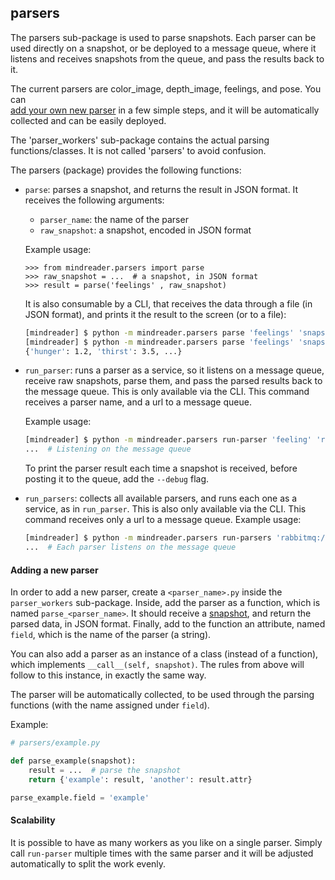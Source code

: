 ## parsers

The parsers sub-package is used to parse snapshots. Each parser can be used directly on a
snapshot, or be deployed to a message queue, where it listens and receives snapshots 
from the queue, and pass the results back to it.

The current parsers are color_image, depth_image, feelings, and pose. You can  
[add your own new parser](#adding-a-new-parser) in a few simple steps, and it will be automatically collected and
can be easily deployed.

The 'parser_workers' sub-package contains the actual parsing functions/classes. It is not called 'parsers' to
avoid confusion.

The parsers (package) provides the following functions:
* `parse`: parses a snapshot, and returns the result in JSON format. It receives the following arguments:
    * `parser_name`: the name of the parser
    *  `raw_snapshot`: a snapshot, encoded in JSON format
    
    Example usage:    
    ```pycon
    >>> from mindreader.parsers import parse
    >>> raw_snapshot = ...  # a snapshot, in JSON format
    >>> result = parse('feelings' , raw_snapshot)
    ```
  
    It is also consumable by a CLI, that receives the data through a file (in JSON format), and prints it
    the result to the screen (or to a file):
    ```sh
    [mindreader] $ python -m mindreader.parsers parse 'feelings' 'snapshot.raw' > 'feelings.result'  # saved to a file
    [mindreader] $ python -m mindreader.parsers parse 'feelings' 'snapshot.raw'
    {'hunger': 1.2, 'thirst': 3.5, ...}
    ```

* `run_parser`: runs a parser as a service, so it listens on a message queue, receive raw snapshots, parse them,
    and pass the parsed results back to the message queue. This is only available via the CLI.
    This command receives a parser name, and a url to a message queue. 
    
    Example usage:
    ```sh
    [mindreader] $ python -m mindreader.parsers run-parser 'feeling' 'rabbitmq://127.0.0.1:5672/'
    ...  # Listening on the message queue
    ```
    
    To print the parser result each time a snapshot is received, before posting it to the queue,
    add the `--debug` flag.
    
* `run_parsers`: collects all available parsers, and runs each one as a service, as in `run_parser`.
    This is also only available via the CLI.
    This command receives only a url to a message queue. Example usage:
    ```sh
    [mindreader] $ python -m mindreader.parsers run-parsers 'rabbitmq://127.0.0.1:5672/'
    ...  # Each parser listens on the message queue
    ```
  
#### Adding a new parser
In order to add a new parser, create a `<parser_name>.py` inside the `parser_workers` sub-package.
Inside, add the parser as a function, which is named `parse_<parser_name>`.
It should receive a [snapshot](../objects/snapshot.py), and return the parsed data, in JSON format.
Finally, add to the function an attribute, named `field`, which is the name of the parser (a string).

You can also add a parser as an instance of a class (instead of a function), which 
implements `__call__(self, snapshot)`. The rules from above will follow to this instance, in exactly the same way. 

The parser will be automatically collected, to be used through the parsing functions (with the name
assigned under `field`).

Example:
```python
# parsers/example.py

def parse_example(snapshot):
    result = ...  # parse the snapshot
    return {'example': result, 'another': result.attr}

parse_example.field = 'example'
```

#### Scalability
It is possible to have as many workers as you like on a single parser. Simply call `run-parser` multiple times
with the same parser and it will be adjusted automatically to split the work evenly.